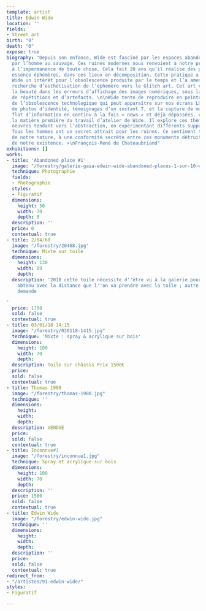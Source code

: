 ```yaml
---
template: artist
title: Edwin Wide
location: ''
fields:
- Street art
birth: "0"
death: "0"
expose: true
biography: "Depuis son enfance, Wide est fasciné par les espaces abandonnés, cédés
  par l’homme au sauvage. Ces ruines modernes nous renvoient à notre propre temporalité,
  à l’impermanence de toute chose. Cela fait 20 ans qu’il réalise des peintures, par
  essence éphémères, dans ces lieux en décomposition. Cette pratique a développé chez
  Wide un intérêt pour l’obsolescence produite par le temps et l’a amené dans cette
  recherche d’esthétisation de l’éphémère vers le Glitch art. Cet art consiste à reconnaitre
  la beauté dans les erreurs d’affichage des images numériques, sous la forme de fragmentations,
  de répétitions et d’artefacts. \n\nWide tente de reproduire en peinture cette esthétique
  de l’obsolescence technologique qui peut apparaître sur nos écrans LCD. La collecte
  de photos d’identité, témoignages d’un instant T, et la capture de mots tirés du
  flot d’information en continu à la fois « news » et déjà dépassées, constituent
  la matière première du travail d’atelier de Wide. Il explore ces thèmes dans des
  oeuvres tendant vers l’abstraction, en expérimentant différents supports et techniques.\n\n«
  Tous les hommes ont un secret attrait pour les ruines. Ce sentiment tient à la fragilité
  de notre nature, à une conformité secrète entre ces monuments détruits et la rapidité
  de notre existence. »\nFrançois-René de Chateaubriand"
exhibitions: []
works:
- title: 'Abandoned place #1'
  image: "/forestry/galerie-gaia-edwin-wide-abandoned-places-1-sur-10-exemplaires-50_70.jpg"
  technique: Photographie
  fields:
  - Photographie
  styles:
  - Figuratif
  dimensions:
    height: 50
    width: 70
    depth: 0
  description: ''
  price: 0
  contextual: true
- title: 2/04/68
  image: "/forestry/20468.jpg"
  technique: Mixte sur toile
  dimensions:
    height: 130
    width: 89
    depth: 
  description: '2018 cette toile nécessite d''être vu à la galerie pour un effet d''optique
    obtenu avec la distance que l''on va prendre avec la toile ; autre visuel sur
    demande

'
  price: 1700
  sold: false
  contextual: true
- title: 03/01/18 14:15
  image: "/forestry/030118-1415.jpg"
  technique: 'Mixte : spray & acrylique sur bois'
  dimensions:
    height: 100
    width: 70
    depth: 
  description: Toile sur châssis Prix 1500€
  price: 
  sold: false
  contextual: true
- title: Thomas 1980
  image: "/forestry/thomas-1980.jpg"
  technique: ''
  dimensions:
    height: 
    width: 
    depth: 
  description: VENDUE
  price: 
  sold: false
  contextual: true
- title: Inconnue#1
  image: "/forestry/inconnue1.jpg"
  technique: Spray et acrylique sur bois
  dimensions:
    height: 100
    width: 70
    depth: 
  description: ''
  price: 1500
  sold: false
  contextual: true
- title: Edwin Wide
  image: "/forestry/edwin-wide.jpg"
  technique: ''
  dimensions:
    height: 
    width: 
    depth: 
  description: ''
  price: 
  sold: false
  contextual: true
redirect_from:
- "/artistes/91-edwin-wide/"
styles:
- Figuratif

---
```

